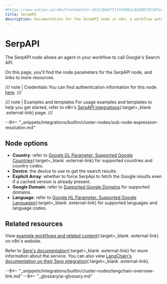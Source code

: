 ```yaml
---
#https://www.notion.so/n8n/Frontmatter-432c2b8dff1f43d4b1c8d20075510fe4
title: SerpAPI
description: Documentation for the SerpAPI node in n8n, a workflow automation platform. Includes details of operations and configuration, and links to examples and credentials information.
---
```


# SerpAPI

The SerpAPI node allows an agent in your workflow to call Google's Search API.

On this page, you'll find the node parameters for the SerpAPI node, and links to more resources.

/// note | Credentials
You can find authentication information for this node [here](/integrations/builtin/credentials/serp/).
///

/// note | Examples and templates
For usage examples and templates to help you get started, refer to n8n's [SerpAPI integrations](https://n8n.io/integrations/serpapi/){:target=_blank .external-link} page.
///	

--8<-- "_snippets/integrations/builtin/cluster-nodes/sub-node-expression-resolution.md"

## Node options

* **Country**: refer to [Google GL Parameter: Supported Google Countries](https://serpapi.com/google-countries){:target=_blank .external-link} for supported countries and country codes.
* **Device**: the device to use to get the search results.
* **Explicit Array**: whether to force SerpApi to fetch the Google results even if a cached version is already present.
* **Google Domain**: refer to [Supported Google Domains](https://serpapi.com/google-domains) for supported domains.
* **Language**: refer to [Google HL Parameter: Supported Google Languages](https://serpapi.com/google-languages){:target=_blank .external-link} for supported languages and language codes.

## Related resources

View [example workflows and related content](https://n8n.io/integrations/serpapi/){:target=_blank .external-link} on n8n's website.

Refer to [Serp's documentation](https://serpapi.com/search-api){:target=_blank .external-link} for more information about the service. You can also view [LangChain's documentation on their Serp integration](https://js.langchain.com/docs/api/tools/classes/Serper){:target=_blank .external-link}.

--8<-- "_snippets/integrations/builtin/cluster-nodes/langchain-overview-link.md"
--8<-- "_glossary/ai-glossary.md"
